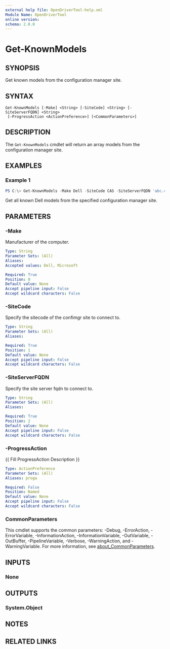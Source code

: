 ```yaml
---
external help file: OpenDriverTool-help.xml
Module Name: OpenDriverTool
online version:
schema: 2.0.0
---
```


# Get-KnownModels

## SYNOPSIS
Get known models from the configuration manager site.

## SYNTAX

```
Get-KnownModels [-Make] <String> [-SiteCode] <String> [-SiteServerFQDN] <String>
 [-ProgressAction <ActionPreference>] [<CommonParameters>]
```

## DESCRIPTION
The `Get-KnownModels` cmdlet will return an array models from the configuration manager site.

## EXAMPLES

### Example 1
```powershell
PS C:\> Get-KnownModels -Make Dell -SiteCode CAS -SiteServerFQDN 'abc.contoso.com'
```

Get all known Dell models from the specified configuration manager site.

## PARAMETERS

### -Make
Manufacturer of the computer.

```yaml
Type: String
Parameter Sets: (All)
Aliases:
Accepted values: Dell, Microsoft

Required: True
Position: 0
Default value: None
Accept pipeline input: False
Accept wildcard characters: False
```

### -SiteCode
Specify the sitecode of the confimgr site to connect to.

```yaml
Type: String
Parameter Sets: (All)
Aliases:

Required: True
Position: 1
Default value: None
Accept pipeline input: False
Accept wildcard characters: False
```

### -SiteServerFQDN
Specify the site server fqdn to connect to.

```yaml
Type: String
Parameter Sets: (All)
Aliases:

Required: True
Position: 2
Default value: None
Accept pipeline input: False
Accept wildcard characters: False
```

### -ProgressAction
{{ Fill ProgressAction Description }}

```yaml
Type: ActionPreference
Parameter Sets: (All)
Aliases: proga

Required: False
Position: Named
Default value: None
Accept pipeline input: False
Accept wildcard characters: False
```

### CommonParameters
This cmdlet supports the common parameters: -Debug, -ErrorAction, -ErrorVariable, -InformationAction, -InformationVariable, -OutVariable, -OutBuffer, -PipelineVariable, -Verbose, -WarningAction, and -WarningVariable. For more information, see [about_CommonParameters](http://go.microsoft.com/fwlink/?LinkID=113216).

## INPUTS

### None

## OUTPUTS

### System.Object
## NOTES

## RELATED LINKS
